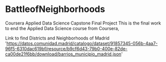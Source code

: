 # BattleofNeighborhoods
Coursera Applied Data Science Capstone Final Project 
This is the final work to end the Applied Data Science course from Coursera,

Link to find Districts and Neighborhoods of Madrid
'https://datos.comunidad.madrid/catalogo/dataset/91857345-056b-4aa7-96f5-6310dac619bf/resource/b9cf6d43-79b0-400e-82de-ca00de21f6bb/download/barrios_municipio_madrid.json'
